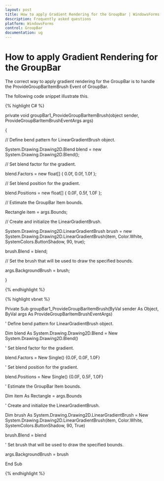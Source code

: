```yaml
---
layout: post
title: How to apply Gradient Rendering for the GroupBar | WindowsForms | Syncfusion
description: Frequently asked questions
platform: WindowsForms
control: GroupBar
documentation: ug
---
```

# How to apply Gradient Rendering for the GroupBar

The correct way to apply gradient rendering for the GroupBar is to handle the ProvideGroupBarItemBrush Event of GroupBar.

The following code snippet illustrate this.

{% highlight C# %}  

private void groupBar1_ProvideGroupBarItemBrush(object sender, ProvideGroupBarItemBrushEventArgs args)

{

// Define bend pattern for LinearGradientBrush object.

System.Drawing.Drawing2D.Blend blend = new System.Drawing.Drawing2D.Blend();

// Set blend factor for the gradient.

blend.Factors = new float[] { 0.0f, 0.0f, 1.0f };

// Set blend position for the gradient.

blend.Positions = new float[] { 0.0F, 0.5f, 1.0F };

// Estimate the GroupBar Item bounds.

Rectangle item = args.Bounds;

// Create and initialize the LinearGradientBrush.

System.Drawing.Drawing2D.LinearGradientBrush brush = new System.Drawing.Drawing2D.LinearGradientBrush(item, Color.White, SystemColors.ButtonShadow, 90, true);

brush.Blend = blend;

// Set the brush that will be used to draw the specified bounds.

args.BackgroundBrush = brush;

}

{% endhighlight %}


{% highlight vbnet %} 

Private Sub groupBar1_ProvideGroupBarItemBrush(ByVal sender As Object, ByVal args As ProvideGroupBarItemBrushEventArgs)

' Define bend pattern for LinearGradientBrush object.

Dim blend As System.Drawing.Drawing2D.Blend = New System.Drawing.Drawing2D.Blend()

' Set blend factor for the gradient.

blend.Factors = New Single() {0.0F, 0.0F, 1.0F}

' Set blend position for the gradient.

blend.Positions = New Single() {0.0F, 0.5F, 1.0F}

' Estimate the GroupBar Item bounds.

Dim item As Rectangle = args.Bounds

' Create and initialize the LinearGradientBrush.

Dim brush As System.Drawing.Drawing2D.LinearGradientBrush = New System.Drawing.Drawing2D.LinearGradientBrush(item, Color.White, SystemColors.ButtonShadow, 90, True)

brush.Blend = blend

' Set brush that will be used to draw the specified bounds.

args.BackgroundBrush = brush

End Sub

{% endhighlight %}
